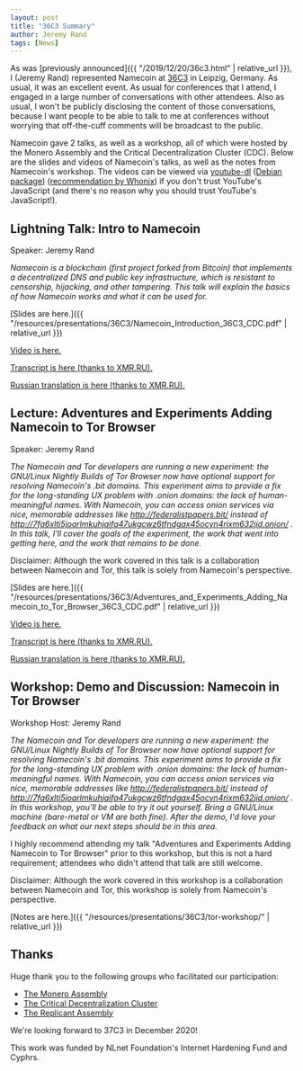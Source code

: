 ```yaml
---
layout: post
title: "36C3 Summary"
author: Jeremy Rand
tags: [News]
---
```


As was [previously announced]({{ "/2019/12/20/36c3.html" | relative_url }}), I (Jeremy Rand) represented Namecoin at [36C3](https://events.ccc.de/congress/2019/wiki/index.php/Main_Page) in Leipzig, Germany.  As usual, it was an excellent event.  As usual for conferences that I attend, I engaged in a large number of conversations with other attendees.  Also as usual, I won't be publicly disclosing the content of those conversations, because I want people to be able to talk to me at conferences without worrying that off-the-cuff comments will be broadcast to the public.

Namecoin gave 2 talks, as well as a workshop, all of which were hosted by the Monero Assembly and the Critical Decentralization Cluster (CDC).  Below are the slides and videos of Namecoin's talks, as well as the notes from Namecoin's workshop.  The videos can be viewed via [youtube-dl](https://rg3.github.io/youtube-dl/) ([Debian package](https://packages.debian.org/buster/youtube-dl)) ([recommendation by Whonix](https://forums.whonix.org/t/vlc-apparmor-profile-wip-streaming-documentation-for-whonix-install-youtube-dl-by-default/2918)) if you don't trust YouTube's JavaScript (and there's no reason why you should trust YouTube's JavaScript!).

## Lightning Talk: Intro to Namecoin

Speaker: Jeremy Rand

*Namecoin is a blockchain (first project forked from Bitcoin) that implements a decentralized DNS and public key infrastructure, which is resistant to censorship, hijacking, and other tampering. This talk will explain the basics of how Namecoin works and what it can be used for.*

[Slides are here.]({{ "/resources/presentations/36C3/Namecoin_Introduction_36C3_CDC.pdf" | relative_url }})

[Video is here.](https://www.youtube.com/watch?v=b-sWa2YzJjE&list=PLsSYUeVwrHBn07zTBg7fGHRW5Kn_Z3FJL&index=9&t=0s)

[Transcript is here (thanks to XMR.RU).](https://github.com/v1docq47/monero-cdc-36c3-transcriptions/blob/main/transcriptions/en/04%20Critical%20Decentralisation%20Cluster%2036c3%20-%20Namecoin%20Introduction%20%28Jeremy%20Rand%29.md)

[Russian translation is here (thanks to XMR.RU).](https://xmr.ru/threads/1313/)

## Lecture: Adventures and Experiments Adding Namecoin to Tor Browser

Speaker: Jeremy Rand

*The Namecoin and Tor developers are running a new experiment: the GNU/Linux Nightly Builds of Tor Browser now have optional support for resolving Namecoin's .bit domains. This experiment aims to provide a fix for the long-standing UX problem with .onion domains: the lack of human-meaningful names. With Namecoin, you can access onion services via nice, memorable addresses like http://federalistpapers.bit/ instead of http://7fa6xlti5joarlmkuhjaifa47ukgcwz6tfndgax45ocyn4rixm632jid.onion/ . In this talk, I'll cover the goals of the experiment, the work that went into getting here, and the work that remains to be done.*

Disclaimer: Although the work covered in this talk is a collaboration between Namecoin and Tor, this talk is solely from Namecoin's perspective.

[Slides are here.]({{ "/resources/presentations/36C3/Adventures_and_Experiments_Adding_Namecoin_to_Tor_Browser_36C3_CDC.pdf" | relative_url }})

[Video is here.](https://www.youtube.com/watch?v=7C6x0Duql5U&list=PLsSYUeVwrHBn07zTBg7fGHRW5Kn_Z3FJL&index=29&t=0s)

[Transcript is here (thanks to XMR.RU).](https://github.com/v1docq47/monero-cdc-36c3-transcriptions/blob/main/transcriptions/en/24%20Critical%20Decentralisation%20Cluster%2036c3%20-%20Adventures%20and%20Experiments%20Adding%20Namecoin%20to%20Tor%20Browser.md)

[Russian translation is here (thanks to XMR.RU).](https://xmr.ru/threads/1452/)

## Workshop: Demo and Discussion: Namecoin in Tor Browser

Workshop Host: Jeremy Rand

*The Namecoin and Tor developers are running a new experiment: the GNU/Linux Nightly Builds of Tor Browser now have optional support for resolving Namecoin's .bit domains. This experiment aims to provide a fix for the long-standing UX problem with .onion domains: the lack of human-meaningful names. With Namecoin, you can access onion services via nice, memorable addresses like http://federalistpapers.bit/ instead of http://7fa6xlti5joarlmkuhjaifa47ukgcwz6tfndgax45ocyn4rixm632jid.onion/ . In this workshop, you'll be able to try it out yourself. Bring a GNU/Linux machine (bare-metal or VM are both fine). After the demo, I'd love your feedback on what our next steps should be in this area.*

I highly recommend attending my talk "Adventures and Experiments Adding Namecoin to Tor Browser" prior to this workshop, but this is not a hard requirement; attendees who didn't attend that talk are still welcome.

Disclaimer: Although the work covered in this workshop is a collaboration between Namecoin and Tor, this workshop is solely from Namecoin's perspective.

[Notes are here.]({{ "/resources/presentations/36C3/tor-workshop/" | relative_url }})

## Thanks

Huge thank you to the following groups who facilitated our participation:

* [The Monero Assembly](https://www.getmonero.org/)
* [The Critical Decentralization Cluster](https://decentral.community/)
* [The Replicant Assembly](https://replicant.us/)

We're looking forward to 37C3 in December 2020!

This work was funded by NLnet Foundation's Internet Hardening Fund and Cyphrs.
